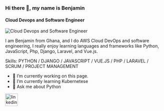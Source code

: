 ### Hi there 👋, my name is Benjamin
#### Cloud Devops and Software Engineer
![Cloud Devops and Software Engineer](https://media.licdn.com/dms/image/D4E16AQHtVOLUhgrv9w/profile-displaybackgroundimage-shrink_350_1400/0/1681748468529?e=1689811200&v=beta&t=11ZAenoYMtVMux1vbbj4E8_cGS2thTs3A0tfq4qdGzw)

I am Benjamin from Ghana, and I do AWS Cloud DevOps and software engineering, I really enjoy learning languages and frameworks like Python, JavaScript, Php, Django, Laravel, and Vue.js.

Skills: PYTHON / DJANGO / JAVASCRIPT / VUE.JS / PHP / LARAVEL / SCRUM / PROJECT MANAGEMENT

- 🔭 I’m currently working on this page. 
- 🌱 I’m currently learning Kubernetese 
- 💬 Ask me about Python  


[<img src='https://cdn.jsdelivr.net/npm/simple-icons@3.0.1/icons/linkedin.svg' alt='linkedin' height='40'>](https://www.linkedin.com/in/https://www.linkedin.com/in/benjamin-andoh//)  

